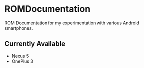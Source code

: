 # ROMDocumentation

ROM Documentation for my experimentation with various Android smartphones.

## Currently Available
- Nexus 5
- OnePlus 3
